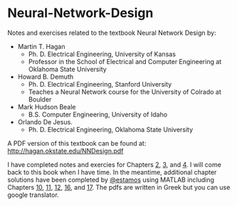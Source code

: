 # Neural-Network-Design

Notes and exercises related to the textbook Neural Network Design by:
  - Martin T. Hagan
    - Ph. D. Electrical Engineering, University of Kansas
    - Professor in the School of Electrical and Computer Engineering at Oklahoma State University
  - Howard B. Demuth
    - Ph. D. Electrical Engineering, Stanford University
    - Teaches a Neural Network course for the University of Colrado at Boulder
  - Mark Hudson Beale
    - B.S. Computer Engineering, University of Idaho
  - Orlando De Jesus.
    - Ph. D. Electrical Engineering, Oklahoma State University

A PDF version of this textbook can be found at: http://hagan.okstate.edu/NNDesign.pdf

I have completed notes and exercies for Chapters [2](https://github.com/jtcass01/Neural-Network-Design/tree/master/Chapter%202%20-%20Neuron%20Model%20and%20Network%20Architectures), [3](https://github.com/jtcass01/Neural-Network-Design/tree/master/Chapter%203%20-%20An%20Illustrative%20Example), and [4](https://github.com/jtcass01/Neural-Network-Design/tree/master/Chapter%204%20-%20Perceptron%20Learning%20Rule).  I will come back to this book when I have time.  In the meantime, additional chapter solutions have been completed by [@estamos](https://github.com/estamos/Neural-Network-Design-Solutions-Manual) using MATLAB including Chapters [10](https://github.com/estamos/Neural-Network-Design-Solutions-Manual/tree/master/Chapter%2010), [11](https://github.com/estamos/Neural-Network-Design-Solutions-Manual/tree/master/Chapter%2011), [12](https://github.com/estamos/Neural-Network-Design-Solutions-Manual/tree/master/Chapter%2012), [16](https://github.com/estamos/Neural-Network-Design-Solutions-Manual/tree/master/Chapter%2016), and [17](https://github.com/estamos/Neural-Network-Design-Solutions-Manual/tree/master/Chapter%2017).  The pdfs are written in Greek but you can use google translator.
